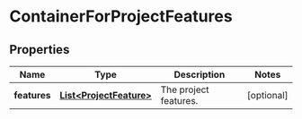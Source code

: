 # ContainerForProjectFeatures

## Properties
Name | Type | Description | Notes
------------ | ------------- | ------------- | -------------
**features** | [**List&lt;ProjectFeature&gt;**](ProjectFeature.md) | The project features. |  [optional]
